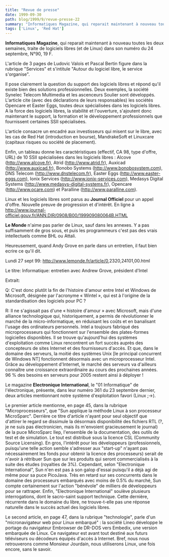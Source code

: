```yaml
---
title: "Revue de presse"
date: 1999-09-30
path: blog/1999/9/revue-presse-22
summary: "Informatiques Magazine, qui reparait maintenant à nouveau toutes les deux semaines, traite de logiciels libres (et de Linux) dans son numéro du 24 septembre, N°90, 19 F."
tags: ['Linux', 'Red Hat']
---
```


<P><B>Informatiques Magazine</B>, qui reparait maintenant à nouveau toutes les
deux semaines, traite de logiciels libres (et de Linux) dans son numéro
du 24 septembre, N°90, 19 F.</P>

<P>L'article de 3 pages de Ludovic Valois et Pascal Bertin figure dans la
rubrique "Services" et s'intitule "Autour du logiciel libre, le service
s'organise".</P>

<P>Il pose clairement la question du support des logiciels libres et répond
qu'il existe bien des solutions professionnelles.
Deux exemples, la société Synelec Telecom Multimedia et les ascenceurs
Soulier sont développés. L'article cite (avec des déclarations de leurs
responsables) les sociétés Opencare et Easter Eggs, toutes deux
spécialisées dans les logiciels libres.
A la force des logiciels libres, la stabilité et l'ouverture, s'ajoutent
donc maintenant le support, la formation et le développement
professionnels que fournissent certaines SSII spécialisées.</P>

<P>L'article consacre un encadré aux investisseurs qui misent sur le libre,
avec les cas de Red Hat (introduction en bourse), MandrakeSoft et
Linuxcare (capitaux risques ou société de placement).</P>

<P>Enfin, un tableau donne les caractéristiques (effectif, CA 98, type
d'offre, URL) de 10 SSII spécialisées dans les logiciels libres : Alcove
(<A HREF="http://www.alcove.fr">http://www.alcove.fr</A>), Atrid (<A HREF="http://www.atrid.fr">http://www.atrid.fr</A>), Auxicad
(<A HREF="http://www.auxicad.fr">http://www.auxicad.fr</A>), Bonobo Systems (<A HREF="http://www.bonobosystem.com">http://www.bonobosystem.com</A>),
DNS Telecom (<A HREF="http://www.dnstelecom.fr">http://www.dnstelecom.fr</A>), Easter Eggs
(<A HREF="http://www.easter-eggs.com">http://www.easter-eggs.com</A>), Ionix Services
(<A HREF="http://www.ionix-services.com">http://www.ionix-services.com</A>), Medasys Digital Systems
(<A HREF="http://www.medasys-digital-systems.fr">http://www.medasys-digital-systems.fr</A>), Opencare (<A HREF="http://www.ocare.com">http://www.ocare.com</A>)
et Paralline (<A HREF="http://www.paralline.com">http://www.paralline.com</A>).</P>

<P>Linux et les logiciels libres sont parus au <B>Journal Officiel</B> pour un
appel d'offre. Nouvelle preuve de progression et d'intérêt. En ligne à
<A HREF="http://www.journal-officiel.gouv.fr/ANN.DIR/0908/B00/199909080064B.HTML">http://www.journal-officiel.gouv.fr/ANN.DIR/0908/B00/199909080064B.HTML</A></P>

<P><B>Le Monde</B> n'aime pas parler de Linux, sauf dans les annexes. Y a pas
suffisamment de gros sous, et puis les programmeurs c'est pas des
vrais intellectuels comme BHL ou Attali.</P>

<P>Heureusement, quand Andy Grove en parle dans un entretien, il faut
bien ecrire ce qu'il dit.</P>

<P>Lundi 27 sept 99:  <A HREF="http://www.lemonde.fr/article/0">http://www.lemonde.fr/article/0</A>,2320,24101,00.html</P>

<P>Le titre: Informatique: entretien avec Andrew Grove, président d'Intel</P>

<P>Extrait:</P>

<P>Q: C'est donc plutôt la fin de l'histoire d'amour entre Intel et
Windows de Microsoft, désignée par l'acronyme « Wintel », qui est à
l'origine de la standardisation des logiciels pour PC ?</P>

<P>R: Il ne s'agissait pas d'une « histoire d'amour » avec Microsoft,
mais d'une alliance technologique qui, historiquement, a permis de
révolutionner le marché de la micro-informatique, en réduisant les
coûts et en banalisant l'usage des ordinateurs personnels. Intel a
toujours fabriqué des microprocesseurs qui fonctionnent sur l'ensemble
des plates-formes logicielles disponibles. Il se trouve qu'aujourd'hui
des systèmes d'exploitation comme Linux rencontrent un fort succès
auprès des concepteurs de sites Internet et des fournisseurs
d'accès. Et que, dans le domaine des serveurs, la moitié des systèmes
Unix [le principal concurrent de Windows NT] fonctionnent désormais
avec un microprocesseur Intel. Grâce au développement d'Internet, le
marché des serveurs va d'ailleurs connaître une croissance
extraordinaire au cours des prochaines années. 96 % des besoins en
serveurs pour 2005 restent ainsi à déployer !</P>

<P>Le magazine <B>Electronique International</B>, le "01 Informatique"
de l'électronique, présente, dans leur numéro
361 du 23 septembre dernier, deux articles mentionnant notre
système d'exploitation favori (Linux ;-&gt;).</P>

<P>Le premier article mentionne, en page 45, dans la rubrique
"Microprocesseurs", que "Sun applique la méthode Linux à son
processeur MicroSparc". Derrière ce titre d'article n'ayant pour
seul objectif que d'attirer le regard se dissimule la désormais
disponibilité des fichiers RTL (?, je ne suis pas électronicien, mais
ils m'envoient gracieusement le journal) de la puce MicroSparc IIep,
l'ensemble de la documentation, des outils de test et de
simulation. Le tout est distribué sous la licence CSL (Community Source
Licensing). En gros, l'intérêt pour les développeurs (professionnels,
puisqu'une telle action semble s'adresser aux "start-up" n'ayant pas
nécessairement les fonds pour obtenir la licence des processeurs)
serait de n'avoir à rétribuer Sun que sur les produits qui seront
commercialisés à la suite des études (royalties de 3%).
Cependant, selon "Electronique International", Sun n'en est pas à son
galop d'essai puisqu'il a déjà agi de même pour sa puce PicoJava. Très
en retard sur ses concurrents dans le domaine des processeurs embarqués
avec moins de 0.5% du marché, Sun compte certainement sur l'action
"bénévole" de milliers de développeurs pour se rattraper. Enfin,
"Electronique International" soulève plusieurs interrogations, dont le
sacro-saint support technique. Cette dernière, récurrente dans le
domaine du libre, ne trouve-t-elle pas une réponse naturelle dans le
succès actuel des logiciels libres.</P>

<P>Le second article, en page 47, dans la rubrique "technologie", parle
d'un "micronavigateur web pour Linux embarqué" : la société Lineo
développe le portage du navigateur Embrowser de DR-DOS vers Embedix,
une version embarquée de Linux. Ce navigateur est avant tout
destiné aux futurs téléviseurs ou décodeurs équipés d'accès à Internet.
Bref, nous nous retrouverons comme Monsieur Jourdain, nous utiliserons
Linux, une fois encore, sans le savoir.</P>


